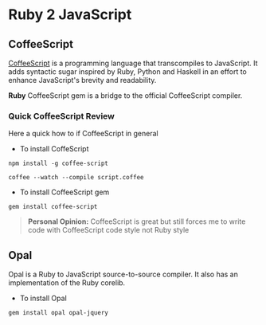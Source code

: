 # Ruby 2 JavaScript



## CoffeeScript
[CoffeeScript][1] is a programming language that transcompiles to JavaScript. It adds syntactic sugar inspired by Ruby, Python and Haskell in an effort to enhance JavaScript's brevity and readability.
 
**Ruby** CoffeeScript gem is a bridge to the official CoffeeScript compiler. 

### Quick CoffeeScript Review 

Here a quick how to if CoffeeScript in general 

- To install CoffeScript 
```
npm install -g coffee-script
```


```
coffee --watch --compile script.coffee 
```


- To install CoffeeScript gem
```
gem install coffee-script
```




> **Personal Opinion:** CoffeeScript is great but still forces me to write code with CoffeeScript code style not Ruby style



## Opal 
Opal is a Ruby to JavaScript source-to-source compiler. It also has an implementation of the Ruby corelib.

- To install Opal
```
gem install opal opal-jquery
```





<br><br><br>
---
[1]: http://coffeescript.org